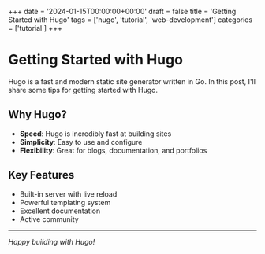 +++
date = '2024-01-15T00:00:00+00:00'
draft = false
title = 'Getting Started with Hugo'
tags = ['hugo', 'tutorial', 'web-development']
categories = ['tutorial']
+++

# Getting Started with Hugo

Hugo is a fast and modern static site generator written in Go. In this post, I'll share some tips for getting started with Hugo.

## Why Hugo?

- **Speed**: Hugo is incredibly fast at building sites
- **Simplicity**: Easy to use and configure
- **Flexibility**: Great for blogs, documentation, and portfolios

## Key Features

- Built-in server with live reload
- Powerful templating system
- Excellent documentation
- Active community

---

*Happy building with Hugo!*
